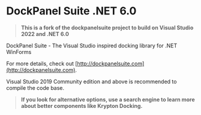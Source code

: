 DockPanel Suite .NET 6.0
========================

> **This is a fork of the dockpanelsuite project to build on Visual Studio 2022 and .NET 6.0**

DockPanel Suite - The Visual Studio inspired docking library for .NET WinForms

For more details, check out [http://dockpanelsuite.com](http://dockpanelsuite.com).

Visual Studio 2019 Community edition and above is recommended to compile the code base.

> **If you look for alternative options, use a search engine to learn more about better components like Krypton Docking.**
